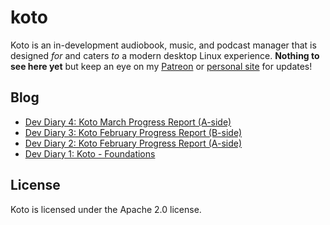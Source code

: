 # koto

Koto is an in-development audiobook, music, and podcast manager that is designed *for* and caters *to* a modern desktop Linux experience. **Nothing to see here yet** but keep an eye on my [Patreon](https://patreon.com/joshuastrobl) or [personal site](https://joshuastrobl.com) for updates!

## Blog

- [Dev Diary 4: Koto March Progress Report (A-side)](https://joshuastrobl.com/2021/03/26/dev-diary-4-koto-march-progress-report-a-side/)
- [Dev Diary 3: Koto February Progress Report (B-side)](https://joshuastrobl.com/2021/03/05/dev-diary-3-koto-february-progress-report-b-side/)
- [Dev Diary 2: Koto February Progress Report (A-side)](https://joshuastrobl.com/2021/02/17/dev-diary-2-koto-february-progress-report-a-side/)
- [Dev Diary 1: Koto - Foundations](https://joshuastrobl.com/2021/01/25/dev-diary-1-koto-foundations/)

## License

Koto is licensed under the Apache 2.0 license.
